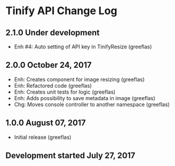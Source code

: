 Tinify API Change Log
=====================

2.1.0 Under development
-----------------------
* Enh #4: Auto setting of API key in TinifyResize (greeflas)

2.0.0 October 24, 2017
----------------------
* Enh: Creates component for image resizing (greeflas)
* Enh: Refactored code (greeflas)
* Enh: Creates unit tests for logic (greeflas)
* Enh: Adds possibility to save metadata in image (greeflas)
* Chg: Moves console controller to another namespace (greeflas)

1.0.0 August 07, 2017
---------------------
* Initial release (greeflas)

Development started July 27, 2017
---------------------------------